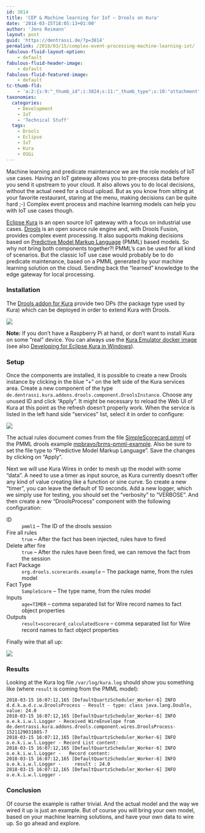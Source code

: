 ```yaml
---
id: 3814
title: 'CEP & Machine learning for IoT – Drools on Kura'
date: '2018-03-15T18:05:13+01:00'
author: 'Jens Reimann'
layout: post
guid: 'https://dentrassi.de/?p=3814'
permalink: /2018/03/15/complex-event-processing-machine-learning-iot/
fabulous-fluid-layout-option:
    - default
fabulous-fluid-header-image:
    - default
fabulous-fluid-featured-image:
    - default
tc-thumb-fld:
    - 'a:2:{s:9:"_thumb_id";i:3824;s:11:"_thumb_type";s:10:"attachment";}'
taxonomies:
  categories:
    - Development
    - IoT
    - 'Technical Stuff'
  tags:
    - Drools
    - Eclipse
    - IoT
    - Kura
    - OSGi
---
```


Machine learning and predicate maintenance we are the role models of IoT use cases. Having an IoT gateway allows you to pre-process data before you send it upstream to your cloud. It also allows you to do local decisions, without the actual need for a cloud upload. But as you know from sitting at your favorite restaurant, staring at the menu, making decisions can be quite hard ;-) Complex event process and machine learning models can help you with IoT use cases though.

<!-- more -->

[Eclipse Kura](https://eclipse.org/kura) is an open source IoT gateway with a focus on industrial use cases. [Drools](https://drools.org/) is an open source rule engine and, with Drools Fusion, provides complex event processing. It also supports making decisions based on [Predictive Model Markup Language](https://en.wikipedia.org/wiki/Predictive_Model_Markup_Language) (PMML) based models. So why not bring both components together?! PMML’s can be used for all kind of scenarios. But the classic IoT use case would probably be to do predicate maintenance, based on a PMML generated by your machine learning solution on the cloud. Sending back the “learned” knowledge to the edge gateway for local processing.

### Installation

The [Drools addon for Kura](https://dentrassi.de/kura-addons/#drools) provide two DPs (the package type used by Kura) which can be deployed in order to extend Kura with Drools.

[![](https://dentrassi.de/wp-content/uploads/Selection_455.png)](https://dentrassi.de/wp-content/uploads/Selection_455.png)

**Note:** If you don’t have a Raspberry Pi at hand, or don’t want to install Kura on some “real” device. You can always use the [Kura Emulator docker image](https://hub.docker.com/r/ctron/kura-emulator/) (see also [Developing for Eclipse Kura in Windows](https://dentrassi.de/2017/03/21/developing-for-eclipse-kura-on-windows/)).

### Setup

Once the components are installed, it is possible to create a new Drools instance by clicking in the blue “+” on the left side of the Kura services area. Create a new component of the type `de.dentrassi.kura.addons.drools.component.DroolsInstance`. Choose any unused ID and click “Apply”. It might be necessary to reload the Web UI of Kura at this point as the refresh doesn’t properly work. When the service is listed in the left hand side “services” list, select it in order to configure:

[![](https://dentrassi.de/wp-content/uploads/Selection_456.png)](https://dentrassi.de/wp-content/uploads/Selection_456.png)

The actual rules document comes from the file [SimpleScorecard.pmml](https://github.com/mpbravo/brms-pmml-example/blob/master/src/main/resources/SimpleScorecard.pmml) of the PMML drools example [mpbravo/brms-pmml-example](https://github.com/mpbravo/brms-pmml-example). Also be sure to set the file type to “Predictive Model Markup Language”. Save the changes by clicking on “Apply”.

Next we will use Kura Wires in order to mesh up the model with some “data”. A need to use a timer as input source, as Kura currently doesn’t offer any kind of value creating like a function or sine curve. So create a new “timer”, you can leave the default of 10 seconds. Add a new logger, which we simply use for testing, you should set the “verbosity” to “VERBOSE”. And then create a new “DroolsProcess” component with the following configuration:

<dl>
<dt>ID</dt>
<dd><code>pmml1</code> – The ID of the drools session</dd>

<dt>Fire all rules</dt>
<dd><code>true</code> – After the fact has been injected, rules have to fired</dd>

<dt>Delete after fire</dt>
<dd><code>true</code> – After the rules have been fired, we can remove the fact from the session</dd>

<dt>Fact Package</dt>
<dd><code>org.drools.scorecards.example</code> – The package name, from the rules model</dd>

<dt>Fact Type</dt>
<dd><code>SampleScore</code> – The type name, from the rules model</dd>

<dt>Inputs</dt>
<dd><code>age=TIMER</code> – comma separated list for Wire record names to fact object properties</dd>

<dt>Outputs</dt>
<dd><code>result=scorecard_calculatedScore</code> – comma separated list for Wire record names to fact object properties</dd>

</dl>

Finally wire that all up:

[![](https://dentrassi.de/wp-content/uploads/Selection_457.png)](https://dentrassi.de/wp-content/uploads/Selection_457.png)

### Results

Looking at the Kura log file `/var/log/kura.log` should show you something like (where `result` is coming from the PMML model):

```
2018-03-15 16:07:12,165 [DefaultQuartzScheduler_Worker-6] INFO  d.d.k.a.d.c.w.DroolsProcess - Result - type: class java.lang.Double, value: 24.0
2018-03-15 16:07:12,165 [DefaultQuartzScheduler_Worker-6] INFO  o.e.k.i.w.l.Logger - Received WireEnvelope from de.dentrassi.kura.addons.drools.component.wires.DroolsProcess-1521129031885-7
2018-03-15 16:07:12,165 [DefaultQuartzScheduler_Worker-6] INFO  o.e.k.i.w.l.Logger - Record List content: 
2018-03-15 16:07:12,165 [DefaultQuartzScheduler_Worker-6] INFO  o.e.k.i.w.l.Logger -   Record content: 
2018-03-15 16:07:12,165 [DefaultQuartzScheduler_Worker-6] INFO  o.e.k.i.w.l.Logger -     result : 24.0
2018-03-15 16:07:12,165 [DefaultQuartzScheduler_Worker-6] INFO  o.e.k.i.w.l.Logger - 
```

### Conclusion

Of course the example is rather trivial. And the actual model and the way we wired it up is just an example. But of course you will bring your own model, based on your machine learning solutions, and have your own data to wire up. So go ahead and explore.
